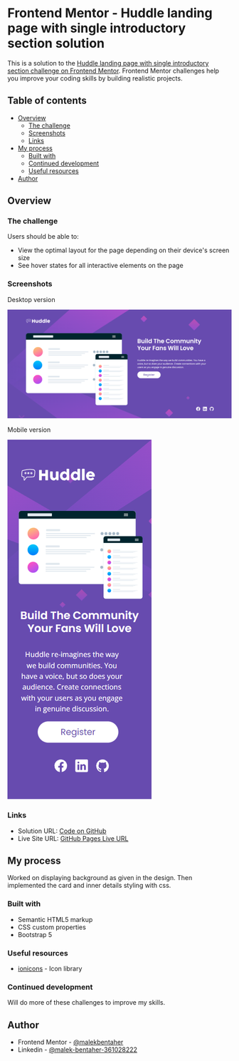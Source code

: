 # Frontend Mentor - Huddle landing page with single introductory section solution

This is a solution to the [Huddle landing page with single introductory section challenge on Frontend Mentor](https://www.frontendmentor.io/challenges/huddle-landing-page-with-a-single-introductory-section-B_2Wvxgi0). Frontend Mentor challenges help you improve your coding skills by building realistic projects.

## Table of contents

- [Overview](#overview)
  - [The challenge](#the-challenge)
  - [Screenshots](#screenshots)
  - [Links](#links)
- [My process](#my-process)
  - [Built with](#built-with)
  - [Continued development](#continued-development)
  - [Useful resources](#useful-resources)
- [Author](#author)

## Overview

### The challenge

Users should be able to:
- View the optimal layout for the page depending on their device's screen size
- See hover states for all interactive elements on the page

### Screenshots

Desktop version

![desktop version](desktop.png)

Mobile version

![mobile version](mobile.png)

### Links

- Solution URL: [Code on GitHub](https://github.com/malek-bt/Huddle-landing-page-with-single-introductory-section)
- Live Site URL: [GitHub Pages Live URL](https://malek-bt.github.io/Huddle-landing-page-with-single-introductory-section/)

## My process

Worked on displaying background as given in the design.
Then implemented the card and inner details styling with css.

### Built with

- Semantic HTML5 markup
- CSS custom properties
- Bootstrap 5


### Useful resources
- [ionicons](https://ionic.io/ionicons) - Icon library


### Continued development

Will do more of these challenges to improve my skills.

## Author

- Frontend Mentor - [@malekbentaher](https://www.frontendmentor.io/profile/malek-bt)
- Linkedin - [@malek-bentaher-361028222](https://www.linkedin.com/in/malek-bentaher-361028222/)
